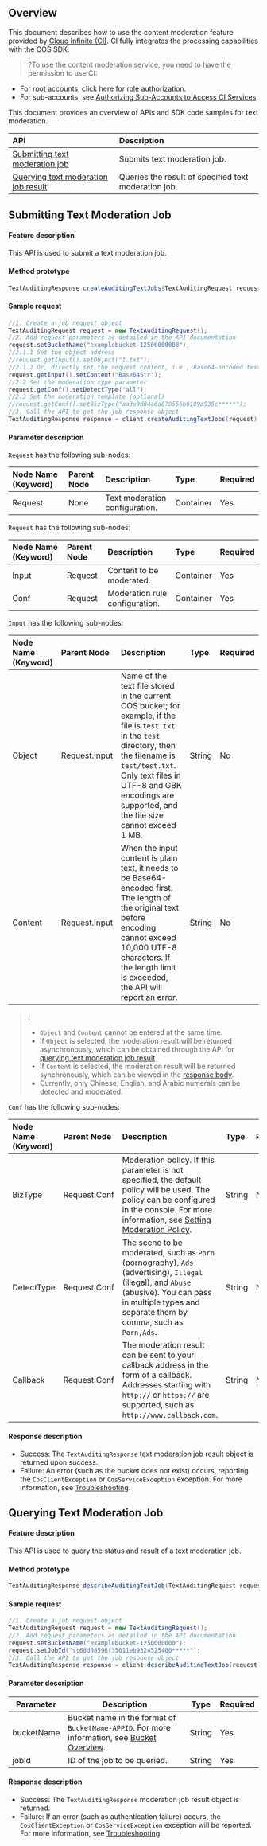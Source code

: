 ## Overview
This document describes how to use the content moderation feature provided by [Cloud Infinite (CI)](https://www.tencentcloud.com/document/product/1045). CI fully integrates the processing capabilities with the COS SDK.

>?To use the content moderation service, you need to have the permission to use CI:
- For root accounts, click [here](https://console.cloud.tencent.com/cam/role/grant?roleName=CI_QCSRole&policyName=QcloudCOSDataFullControl,QcloudAccessForCIRole,QcloudPartAccessForCIRole&principal=eyJzZXJ2aWNlIjoiY2kucWNsb3VkLmNvbSJ9&serviceType=%E6%95%B0%E6%8D%AE%E4%B8%87%E8%B1%A1&s_url=https%3A%2F%2Fconsole.cloud.tencent.com%2Fci) for role authorization.
- For sub-accounts, see [Authorizing Sub-Accounts to Access CI Services](https://intl.cloud.tencent.com/document/product/1045/33450).

This document provides an overview of APIs and SDK code samples for text moderation.

| API | Description |
| :----------------------------------------------------------- | :------------------------- |
| [Submitting text moderation job](https://intl.cloud.tencent.com/document/product/1045/48477)  | Submits text moderation job.   |
| [Querying text moderation job result](https://intl.cloud.tencent.com/document/product/1045/48478)  | Queries the result of specified text moderation job. |


## Submitting Text Moderation Job

#### Feature description

This API is used to submit a text moderation job.

#### Method prototype

```java
TextAuditingResponse createAuditingTextJobs(TextAuditingRequest request);
```

#### Sample request

```java
//1. Create a job request object
TextAuditingRequest request = new TextAuditingRequest();
//2. Add request parameters as detailed in the API documentation
request.setBucketName("examplebucket-12500000008");
//2.1.1 Set the object address
//request.getInput().setObject("1.txt");
//2.1.2 Or, directly set the request content, i.e., Base64-encoded text content
request.getInput().setContent("Base64Str");
//2.2 Set the moderation type parameter
request.getConf().setDetectType("all");
//2.3 Set the moderation template (optional)
//request.getConf().setBizType("aa3e9d84a6a079556b0109a935c*****");
//3. Call the API to get the job response object
TextAuditingResponse response = client.createAuditingTextJobs(request);
```


#### Parameter description

`Request` has the following sub-nodes:

| Node Name (Keyword) | Parent Node | Description | Type | Required |
| :----------------- | :----- | :------------- | :-------- | :--- |
| Request | None | Text moderation configuration. | Container | Yes |

`Request` has the following sub-nodes:

| Node Name (Keyword) | Parent Node | Description | Type | Required |
| :----------------- | :------ | :--------------- | :-------- | :--- |
| Input | Request | Content to be moderated. | Container | Yes |
| Conf | Request | Moderation rule configuration. | Container | Yes |

`Input` has the following sub-nodes:

| Node Name (Keyword) | Parent Node | Description | Type | Required |
| :----------------- | :------------ | :----------------------------------------------------------- | :----- | :------- |
| Object | Request.Input | Name of the text file stored in the current COS bucket; for example, if the file is `test.txt` in the `test` directory, then the filename is `test/test.txt`. Only text files in UTF-8 and GBK encodings are supported, and the file size cannot exceed 1 MB. | String | No |
| Content | Request.Input | When the input content is plain text, it needs to be Base64-encoded first. The length of the original text before encoding cannot exceed 10,000 UTF-8 characters. If the length limit is exceeded, the API will report an error. | String | No |

>!
> - `Object` and `Content` cannot be entered at the same time.
> - If `Object` is selected, the moderation result will be returned asynchronously, which can be obtained through the API for [querying text moderation job result](https://intl.cloud.tencent.com/document/product/1045/48478).
> - If `Content` is selected, the moderation result will be returned synchronously, which can be viewed in the [response body](#1).
>- Currently, only Chinese, English, and Arabic numerals can be detected and moderated.
> 

`Conf` has the following sub-nodes:

| Node Name (Keyword) | Parent Node | Description | Type | Required |
| :----------------- | :----------- | :----------------------------------------------------------- | :----- | :--- |
| BizType            | Request.Conf | Moderation policy. If this parameter is not specified, the default policy will be used. The policy can be configured in the console. For more information, see [Setting Moderation Policy](https://intl.cloud.tencent.com/document/product/1045/52107). | String | No |
| DetectType | Request.Conf | The scene to be moderated, such as `Porn` (pornography), `Ads` (advertising), `Illegal` (illegal), and `Abuse` (abusive). You can pass in multiple types and separate them by comma, such as `Porn,Ads`. | String | No |
| Callback | Request.Conf | The moderation result can be sent to your callback address in the form of a callback. Addresses starting with `http://` or `https://` are supported, such as `http://www.callback.com`.  | String | No |

#### Response description

- Success: The `TextAuditingResponse` text moderation job result object is returned upon success.
- Failure: An error (such as the bucket does not exist) occurs, reporting the `CosClientException` or `CosServiceException` exception. For more information, see [Troubleshooting](https://intl.cloud.tencent.com/document/product/436/31537).



## Querying Text Moderation Job

#### Feature description
This API is used to query the status and result of a text moderation job.

#### Method prototype

```java
TextAuditingResponse describeAuditingTextJob(TextAuditingRequest request);
```

#### Sample request

```java
//1. Create a job request object
TextAuditingRequest request = new TextAuditingRequest();
//2. Add request parameters as detailed in the API documentation
request.setBucketName("examplebucket-1250000000");
request.setJobId("st68d08596f35011eb9324525400*****");
//3. Call the API to get the job response object
TextAuditingResponse response = client.describeAuditingTextJob(request);
```

#### Parameter description

| Parameter | Description | Type | Required |
| ---------- | ------------------------------------------------------------ | ------ |-----|
| bucketName | Bucket name in the format of `BucketName-APPID`. For more information, see [Bucket Overview](https://intl.cloud.tencent.com/document/product/436/13312). | String | Yes |
| jobId | ID of the job to be queried. | String | Yes |

#### Response description

- Success: The `TextAuditingResponse` moderation job result object is returned.
- Failure: If an error (such as authentication failure) occurs, the `CosClientException` or `CosServiceException` exception will be reported. For more information, see [Troubleshooting](https://intl.cloud.tencent.com/document/product/436/31537).
